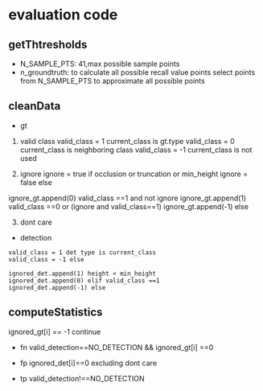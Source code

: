 

# evaluation code

## getThtresholds
* N_SAMPLE_PTS: 41,max possible sample points
* n_groundtruth: to calculate all possible recall value points
select points from N_SAMPLE_PTS to approximate all possible points

## cleanData

* gt
1. valid class
valid_class = 1 current_class is gt.type
valid_class = 0 current_class is neighboring class
valid_class = -1 current_class is not used

2. ignore
ignore = true if occlusion or truncation or min_height
ignore = false else

ignore_gt.append(0) valid_class ==1 and not ignore 
ignore_gt.append(1) valid_class ==0 or (ignore and valid_class==1)
ignore_gt.append(-1) else

3. dont care

* detection

```
valid_class = 1 det type is current_class
valid_class = -1 else

ignored_det.append(1) height < min_height
ignored_det.append(0) elif valid_class ==1
ignored_det.append(-1) else
```


## computeStatistics
ignored_gt[i] == -1
continue

* fn
valid_detection==NO_DETECTION && ignored_gt[i] ==0
* fp
ignored_det[i]==0
excluding dont care

* tp
valid_detection!==NO_DETECTION
